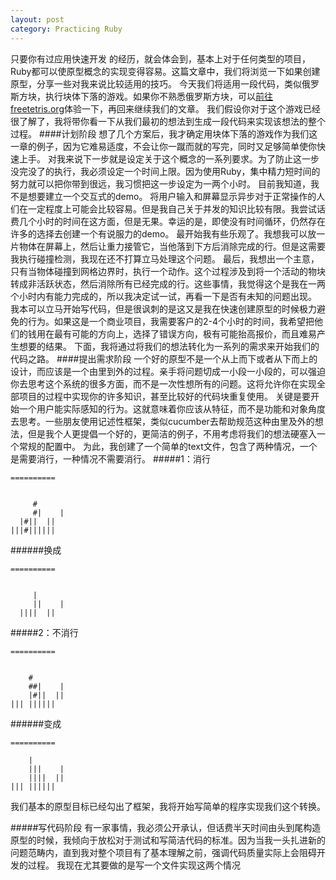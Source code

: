 ```yaml
---
layout: post
category: Practicing Ruby
---
```

只要你有过应用快速开发 的经历，就会体会到，基本上对于任何类型的项目，Ruby都可以使原型概念的实现变得容易。这篇文章中，我们将浏览一下如果创建原型，分享一些对我来说比较适用的技巧。
今天我们将适用一段代码，类似俄罗斯方块，执行块体下落的游戏。如果你不熟悉俄罗斯方块，可以[前往freetetris.org](http://freetetris.org/)体验一下，再回来继续我们的文章。
我们假设你对于这个游戏已经很了解了，我将带你看一下从我们最初的想法到生成一段代码来实现该想法的整个过程。
####计划阶段
想了几个方案后，我才确定用块体下落的游戏作为我们这一章的例子，因为它难易适度，不会让你一蹴而就的写完，同时又足够简单使你快速上手。
对我来说下一步就是设定关于这个概念的一系列要求。为了防止这一步没完没了的执行，我必须设定一个时间上限。因为使用Ruby，集中精力短时间的努力就可以把你带到很远，我习惯把这一步设定为一两个小时。
目前我知道，我不是想要建立一个交互式的demo。 将用户输入和屏幕显示异步对于正常操作的人们在一定程度上可能会比较容易。但是我自己关于并发的知识比较有限。我尝试话费几个小时的时间在这方面，但是无果。幸运的是，即使没有时间循环，仍然存在许多的选择去创建一个有说服力的demo。
最开始我有些乐观了。我想我可以放一片物体在屏幕上，然后让重力接管它，当他落到下方后消除完成的行。但是这需要我执行碰撞检测，我现在还不打算立马处理这个问题。
最后，我想出一个主意，只有当物体碰撞到网格边界时，执行一个动作。这个过程涉及到将一个活动的物块转成非活跃状态，然后消除所有已经完成的行。这些事情，我觉得这个是我在一两个小时内有能力完成的，所以我决定试一试，再看一下是否有未知的问题出现。
我本可以立马开始写代码，但是很讽刺的是这又是我在快速创建原型的时候极力避免的行为。如果这是一个商业项目，我需要客户的2-4个小时的时间，我希望把他们的钱用在最有可能的方向上，选择了错误方向，极有可能抬高报价，而且难易产生想要的结果。
下面，我将通过将我们的想法转化为一系列的需求来开始我们的代码之路。
####提出需求阶段
一个好的原型不是一个从上而下或者从下而上的设计，而应该是一个由里到外的过程。亲手将问题切成一小段一小段的，可以强迫你去思考这个系统的很多方面，而不是一次性想所有的问题。这将允许你在实现全部项目的过程中实现你的许多知识，甚至比较好的代码块重复使用。
关键是要开始一个用户能实际感知的行为。这就意味着你应该从特征，而不是功能和对象角度去思考。一些朋友使用记述性框架，类似cucumber去帮助规范这种由里及外的想法，但是我个人更提倡一个好的，更简洁的例子，不用考虑将我们的想法硬塞入一个常规的配置中。
为此，我创建了一个简单的text文件，包含了两种情况，一个是需要消行，一种情况不需要消行。
#####1：消行

```
==========


	 #
	 #|    |
  |#||  ||
|||#||||||
```
######换成

```
==========


	 |
	 ||    | 
  ||||  ||
```

#####2：不消行

```
==========


	#
	##|    |
	|#||  ||
||| ||||||
```
######变成

```
==========

	|
	|||    |
	||||  ||
||| ||||||
```
我们基本的原型目标已经勾出了框架，我将开始写简单的程序实现我们这个转换。

#####写代码阶段
有一家事情，我必须公开承认，但话费半天时间由头到尾构造原型的时候，我倾向于放松对于测试和写简洁代码的标准。因为当我一头扎进新的问题范畴内，直到我对整个项目有了基本理解之前，强调代码质量实际上会阻碍开发的过程。
我现在尤其要做的是写一个文件实现这两个情况
